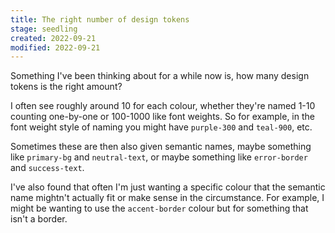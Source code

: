 ```yaml
---
title: The right number of design tokens
stage: seedling
created: 2022-09-21
modified: 2022-09-21
---
```


Something I've been thinking about for a while now is, how many design tokens is the right amount?

I often see roughly around 10 for each colour, whether they're named 1-10 counting one-by-one or 100-1000 like font weights. So for example, in the font weight style of naming you might have `purple-300` and `teal-900`, etc.

Sometimes these are then also given semantic names, maybe something like `primary-bg` and `neutral-text`, or maybe something like `error-border` and `success-text`. 

I've also found that often I'm just wanting a specific colour that the semantic name mightn't actually fit or make sense in the circumstance. For example, I might be wanting to use the `accent-border` colour but for something that isn't a border.